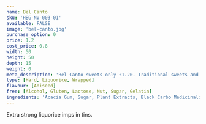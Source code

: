```yaml
---
name: Bel Canto
sku: 'HBG-NV-003-01'
available: FALSE
image: 'bel-canto.jpg'
purchase_option: 0
price: 1.2
cost_price: 0.8
width: 50
height: 50
depth: 15
weight: 0
meta_description: 'Bel Canto sweets only £1.20. Traditional sweets and more at Humbugs Confectionery Store. Specialists in satisfying your sweet tooth!'
type: [Hard, Liquorice, Wrapped]
flavour: [Aniseed]
free: [Alcohol, Gluten, Lactose, Nut, Sugar, Gelatin]
ingredients: 'Acacia Gum, Sugar, Plant Extracts, Black Carbo Medicinalis Vegetalis'
---
```

Extra strong liquorice imps in tins.